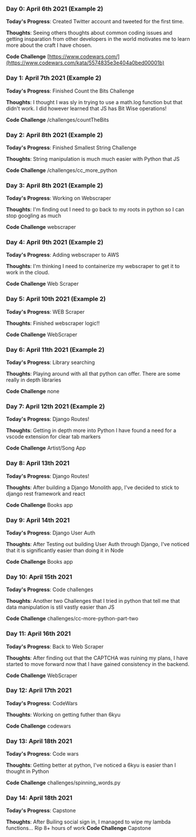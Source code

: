### Day 0: April 6th 2021 (Example 2)

**Today's Progress**: Created Twitter account and tweeted for the first time.

**Thoughts**: Seeing others thoughts about common coding issues and getting insparation from other developers in the world motivates me to learn more about the craft I have chosen.

**Code Challenge** [https://www.codewars.com/](https://www.codewars.com/kata/5574835e3e404a0bed00001b)

### Day 1: April 7th 2021 (Example 2)

**Today's Progress**: Finished Count the Bits Challenge

**Thoughts**: I thought I was sly in trying to use a math.log function but that didn't work. I did however learned that JS has Bit Wise operations!

**Code Challenge** /challenges/countTheBits

### Day 2: April 8th 2021 (Example 2)

**Today's Progress**: Finished Smallest String Challenge

**Thoughts**: String manipulation is much much easier with Python that JS

**Code Challenge** /challenges/cc_more_python

### Day 3: April 8th 2021 (Example 2)

**Today's Progress**: Working on Webscraper

**Thoughts**: I'm finding out I need to go back to my roots in python so I can stop googling as much

**Code Challenge** webscraper

### Day 4: April 9th 2021 (Example 2)

**Today's Progress**: Adding webscraper to AWS

**Thoughts**: I'm thinking I need to containerize my webscraper to get it to work in the cloud.

**Code Challenge** Web Scraper

### Day 5: April 10th 2021 (Example 2)

**Today's Progress**: WEB Scraper

**Thoughts**: Finished webscraper logic!!

**Code Challenge** WebScraper

### Day 6: April 11th 2021 (Example 2)

**Today's Progress**: Library searching

**Thoughts**: Playing around with all that python can offer. There are some really in depth libraries

**Code Challenge** none

### Day 7: April 12th 2021 (Example 2)

**Today's Progress**: Django Routes!

**Thoughts**: Getting in depth more into Python I have found a need for a vscode extension for clear tab markers

**Code Challenge** Artist/Song App

### Day 8: April 13th 2021

**Today's Progress**: Django Routes!

**Thoughts**: After building a Django Monolith app, I've decided to stick to django rest framework and react

**Code Challenge** Books app

### Day 9: April 14th 2021

**Today's Progress**: Django User Auth

**Thoughts**: After Testing out building User Auth through Django, I've noticed that it is significantly easier than doing it in Node

**Code Challenge** Books app

### Day 10: April 15th 2021

**Today's Progress**: Code challenges

**Thoughts**:
Another two Challenges that I tried in python that tell me that data manipulation is stil vastly easier than JS

**Code Challenge** challenges/cc-more-python-part-two

### Day 11: April 16th 2021

**Today's Progress**: Back to Web Scraper

**Thoughts**:
After finding out that the CAPTCHA was ruining my plans, I have started to move forward now that I have gained consistency in the backend.

**Code Challenge** WebScraper

### Day 12: April 17th 2021

**Today's Progress**: CodeWars

**Thoughts**:
Working on getting futher than 6kyu

**Code Challenge** codewars

### Day 13: April 18th 2021

**Today's Progress**: Code wars

**Thoughts**:
Getting better at python, I've noticed a 6kyu is easier than I thought in Python

**Code Challenge** challenges/spinning_words.py

### Day 14: April 18th 2021

**Today's Progress**: Capstone

**Thoughts**:
After Builing social sign in, I managed to wipe my lambda functions... Rip 8+ hours of work
**Code Challenge** Capstone
